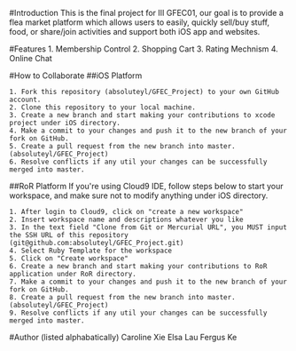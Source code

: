 #Introduction
  This is the final project for III GFEC01, our goal is to provide a flea market platform which allows users to easily, quickly sell/buy stuff, food, or share/join activities and support both iOS app and websites.

#Features
    1. Membership Control
    2. Shopping Cart
    3. Rating Mechnism
    4. Online Chat


#How to Collaborate
##iOS Platform

    1. Fork this repository (absoluteyl/GFEC_Project) to your own GitHub account.
    2. Clone this repository to your local machine.
    3. Create a new branch and start making your contributions to xcode project under iOS directory.
    4. Make a commit to your changes and push it to the new branch of your fork on GitHub.
    5. Create a pull request from the new branch into master. (absoluteyl/GFEC_Project)
    6. Resolve conflicts if any util your changes can be successfully merged into master.

##RoR Platform
If you're using Cloud9 IDE, follow steps below to start your workspace, and make sure not to modify anything under iOS directory.

    1. After login to Cloud9, click on "create a new workspace"
    2. Insert workspace name and descriptions whatever you like
    3. In the text field "Clone from Git or Mercurial URL", you MUST input the SSH URL of this repository (git@github.com:absoluteyl/GFEC_Project.git)
    4. Select Ruby Template for the workspace
    5. Click on "Create workspace"
    6. Create a new branch and start making your contributions to RoR application under RoR directory.
    7. Make a commit to your changes and push it to the new branch of your fork on GitHub.
    8. Create a pull request from the new branch into master. (absoluteyl/GFEC_Project)
    9. Resolve conflicts if any util your changes can be successfully merged into master.

#Author (listed alphabatically)
Caroline Xie
Elsa Lau
Fergus Ke